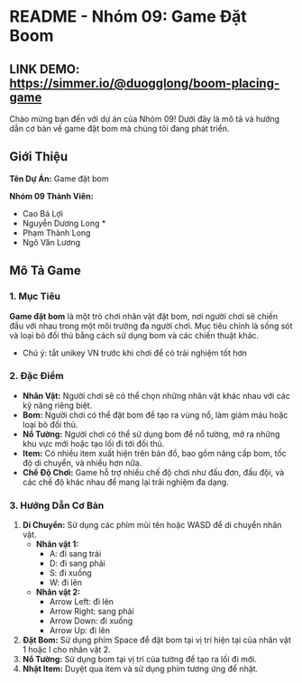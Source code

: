 # README - Nhóm 09: Game Đặt Boom
## LINK DEMO: https://simmer.io/@duogglong/boom-placing-game

Chào mừng bạn đến với dự án của Nhóm 09! Dưới đây là mô tả và hướng dẫn cơ bản về game đặt bom mà chúng tôi đang phát triển.

## Giới Thiệu

**Tên Dự Án:** Game đặt bom

**Nhóm 09 Thành Viên:**
- Cao Bá Lợi
- Nguyễn Dương Long *
- Phạm Thành Long
- Ngô Văn Lương

## Mô Tả Game

### 1. Mục Tiêu

**Game đặt bom** là một trò chơi nhân vật đặt bom, nơi người chơi sẽ chiến đấu với nhau trong một môi trường đa người chơi. Mục tiêu chính là sống sót và loại bỏ đối thủ bằng cách sử dụng bom và các chiến thuật khác.
- Chú ý: tắt unikey VN trước khi chơi để có trải nghiệm tốt hơn

### 2. Đặc Điểm

- **Nhân Vật:** Người chơi sẽ có thể chọn những nhân vật khác nhau với các kỹ năng riêng biệt.
- **Bom:** Người chơi có thể đặt bom để tạo ra vùng nổ, làm giảm máu hoặc loại bỏ đối thủ.
- **Nổ Tường:** Người chơi có thể sử dụng bom để nổ tường, mở ra những khu vực mới hoặc tạo lối đi tới đối thủ.
- **Item:** Có nhiều item xuất hiện trên bản đồ, bao gồm nâng cấp bom, tốc độ di chuyển, và nhiều hơn nữa.
- **Chế Độ Chơi:** Game hỗ trợ nhiều chế độ chơi như đấu đơn, đấu đội, và các chế độ khác nhau để mang lại trải nghiệm đa dạng.

### 3. Hướng Dẫn Cơ Bản

1. **Di Chuyển:** Sử dụng các phím mũi tên hoặc WASD để di chuyển nhân vật.
   - **Nhân vật 1:**
     - A: đi sang trái
     - D: đi sang phải
     - S: đi xuống
     - W: đi lên
   - **Nhân vật 2:**
     - Arrow Left: đi lên
     - Arrow Right: sang phải
     - Arrow Down: đi xuống
     - Arrow Up: đi lên
3. **Đặt Bom:** Sử dụng phím Space để đặt bom tại vị trí hiện tại của nhân vật 1 hoặc l cho nhân vật 2.
4. **Nổ Tường:** Sử dụng bom tại vị trí của tường để tạo ra lối đi mới.
5. **Nhặt Item:** Duyệt qua item và sử dụng phím tương ứng để nhặt.
